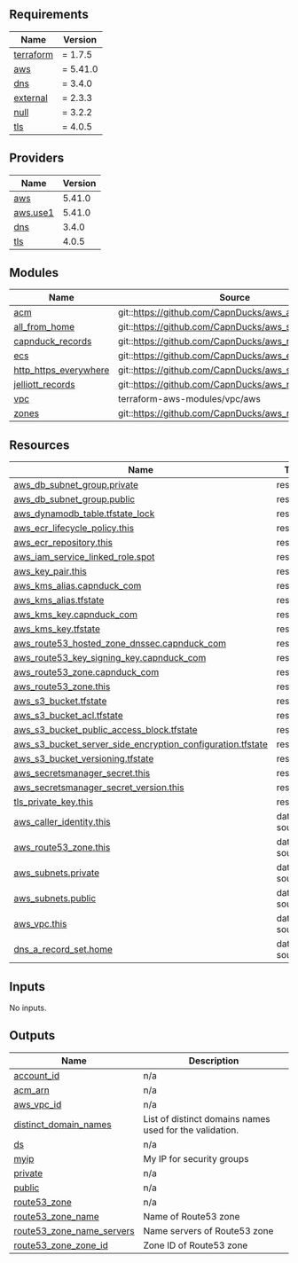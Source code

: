 <!-- BEGINNING OF PRE-COMMIT-TERRAFORM DOCS HOOK -->
## Requirements

| Name | Version |
|------|---------|
| <a name="requirement_terraform"></a> [terraform](#requirement\_terraform) | = 1.7.5 |
| <a name="requirement_aws"></a> [aws](#requirement\_aws) | = 5.41.0 |
| <a name="requirement_dns"></a> [dns](#requirement\_dns) | = 3.4.0 |
| <a name="requirement_external"></a> [external](#requirement\_external) | = 2.3.3 |
| <a name="requirement_null"></a> [null](#requirement\_null) | = 3.2.2 |
| <a name="requirement_tls"></a> [tls](#requirement\_tls) | = 4.0.5 |

## Providers

| Name | Version |
|------|---------|
| <a name="provider_aws"></a> [aws](#provider\_aws) | 5.41.0 |
| <a name="provider_aws.use1"></a> [aws.use1](#provider\_aws.use1) | 5.41.0 |
| <a name="provider_dns"></a> [dns](#provider\_dns) | 3.4.0 |
| <a name="provider_tls"></a> [tls](#provider\_tls) | 4.0.5 |

## Modules

| Name | Source | Version |
|------|--------|---------|
| <a name="module_acm"></a> [acm](#module\_acm) | git::https://github.com/CapnDucks/aws_acm | 1.latest |
| <a name="module_all_from_home"></a> [all\_from\_home](#module\_all\_from\_home) | git::https://github.com/CapnDucks/aws_security_group | 1.0.0 |
| <a name="module_capnduck_records"></a> [capnduck\_records](#module\_capnduck\_records) | git::https://github.com/CapnDucks/aws_route53_record | 1.0.0 |
| <a name="module_ecs"></a> [ecs](#module\_ecs) | git::https://github.com/CapnDucks/aws_ecs | v2 |
| <a name="module_http_https_everywhere"></a> [http\_https\_everywhere](#module\_http\_https\_everywhere) | git::https://github.com/CapnDucks/aws_security_group | 1.0.0 |
| <a name="module_jelliott_records"></a> [jelliott\_records](#module\_jelliott\_records) | git::https://github.com/CapnDucks/aws_route53_record | 1.0.0 |
| <a name="module_vpc"></a> [vpc](#module\_vpc) | terraform-aws-modules/vpc/aws | ~> 5.0 |
| <a name="module_zones"></a> [zones](#module\_zones) | git::https://github.com/CapnDucks/aws_route53_zone | 1.0.0 |

## Resources

| Name | Type |
|------|------|
| [aws_db_subnet_group.private](https://registry.terraform.io/providers/hashicorp/aws/5.41.0/docs/resources/db_subnet_group) | resource |
| [aws_db_subnet_group.public](https://registry.terraform.io/providers/hashicorp/aws/5.41.0/docs/resources/db_subnet_group) | resource |
| [aws_dynamodb_table.tfstate_lock](https://registry.terraform.io/providers/hashicorp/aws/5.41.0/docs/resources/dynamodb_table) | resource |
| [aws_ecr_lifecycle_policy.this](https://registry.terraform.io/providers/hashicorp/aws/5.41.0/docs/resources/ecr_lifecycle_policy) | resource |
| [aws_ecr_repository.this](https://registry.terraform.io/providers/hashicorp/aws/5.41.0/docs/resources/ecr_repository) | resource |
| [aws_iam_service_linked_role.spot](https://registry.terraform.io/providers/hashicorp/aws/5.41.0/docs/resources/iam_service_linked_role) | resource |
| [aws_key_pair.this](https://registry.terraform.io/providers/hashicorp/aws/5.41.0/docs/resources/key_pair) | resource |
| [aws_kms_alias.capnduck_com](https://registry.terraform.io/providers/hashicorp/aws/5.41.0/docs/resources/kms_alias) | resource |
| [aws_kms_alias.tfstate](https://registry.terraform.io/providers/hashicorp/aws/5.41.0/docs/resources/kms_alias) | resource |
| [aws_kms_key.capnduck_com](https://registry.terraform.io/providers/hashicorp/aws/5.41.0/docs/resources/kms_key) | resource |
| [aws_kms_key.tfstate](https://registry.terraform.io/providers/hashicorp/aws/5.41.0/docs/resources/kms_key) | resource |
| [aws_route53_hosted_zone_dnssec.capnduck_com](https://registry.terraform.io/providers/hashicorp/aws/5.41.0/docs/resources/route53_hosted_zone_dnssec) | resource |
| [aws_route53_key_signing_key.capnduck_com](https://registry.terraform.io/providers/hashicorp/aws/5.41.0/docs/resources/route53_key_signing_key) | resource |
| [aws_route53_zone.capnduck_com](https://registry.terraform.io/providers/hashicorp/aws/5.41.0/docs/resources/route53_zone) | resource |
| [aws_route53_zone.this](https://registry.terraform.io/providers/hashicorp/aws/5.41.0/docs/resources/route53_zone) | resource |
| [aws_s3_bucket.tfstate](https://registry.terraform.io/providers/hashicorp/aws/5.41.0/docs/resources/s3_bucket) | resource |
| [aws_s3_bucket_acl.tfstate](https://registry.terraform.io/providers/hashicorp/aws/5.41.0/docs/resources/s3_bucket_acl) | resource |
| [aws_s3_bucket_public_access_block.tfstate](https://registry.terraform.io/providers/hashicorp/aws/5.41.0/docs/resources/s3_bucket_public_access_block) | resource |
| [aws_s3_bucket_server_side_encryption_configuration.tfstate](https://registry.terraform.io/providers/hashicorp/aws/5.41.0/docs/resources/s3_bucket_server_side_encryption_configuration) | resource |
| [aws_s3_bucket_versioning.tfstate](https://registry.terraform.io/providers/hashicorp/aws/5.41.0/docs/resources/s3_bucket_versioning) | resource |
| [aws_secretsmanager_secret.this](https://registry.terraform.io/providers/hashicorp/aws/5.41.0/docs/resources/secretsmanager_secret) | resource |
| [aws_secretsmanager_secret_version.this](https://registry.terraform.io/providers/hashicorp/aws/5.41.0/docs/resources/secretsmanager_secret_version) | resource |
| [tls_private_key.this](https://registry.terraform.io/providers/hashicorp/tls/4.0.5/docs/resources/private_key) | resource |
| [aws_caller_identity.this](https://registry.terraform.io/providers/hashicorp/aws/5.41.0/docs/data-sources/caller_identity) | data source |
| [aws_route53_zone.this](https://registry.terraform.io/providers/hashicorp/aws/5.41.0/docs/data-sources/route53_zone) | data source |
| [aws_subnets.private](https://registry.terraform.io/providers/hashicorp/aws/5.41.0/docs/data-sources/subnets) | data source |
| [aws_subnets.public](https://registry.terraform.io/providers/hashicorp/aws/5.41.0/docs/data-sources/subnets) | data source |
| [aws_vpc.this](https://registry.terraform.io/providers/hashicorp/aws/5.41.0/docs/data-sources/vpc) | data source |
| [dns_a_record_set.home](https://registry.terraform.io/providers/hashicorp/dns/3.4.0/docs/data-sources/a_record_set) | data source |

## Inputs

No inputs.

## Outputs

| Name | Description |
|------|-------------|
| <a name="output_account_id"></a> [account\_id](#output\_account\_id) | n/a |
| <a name="output_acm_arn"></a> [acm\_arn](#output\_acm\_arn) | n/a |
| <a name="output_aws_vpc_id"></a> [aws\_vpc\_id](#output\_aws\_vpc\_id) | n/a |
| <a name="output_distinct_domain_names"></a> [distinct\_domain\_names](#output\_distinct\_domain\_names) | List of distinct domains names used for the validation. |
| <a name="output_ds"></a> [ds](#output\_ds) | n/a |
| <a name="output_myip"></a> [myip](#output\_myip) | My IP for security groups |
| <a name="output_private"></a> [private](#output\_private) | n/a |
| <a name="output_public"></a> [public](#output\_public) | n/a |
| <a name="output_route53_zone"></a> [route53\_zone](#output\_route53\_zone) | n/a |
| <a name="output_route53_zone_name"></a> [route53\_zone\_name](#output\_route53\_zone\_name) | Name of Route53 zone |
| <a name="output_route53_zone_name_servers"></a> [route53\_zone\_name\_servers](#output\_route53\_zone\_name\_servers) | Name servers of Route53 zone |
| <a name="output_route53_zone_zone_id"></a> [route53\_zone\_zone\_id](#output\_route53\_zone\_zone\_id) | Zone ID of Route53 zone |
<!-- END OF PRE-COMMIT-TERRAFORM DOCS HOOK -->
